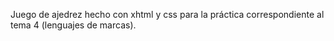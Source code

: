 Juego de ajedrez hecho con xhtml y css para la práctica correspondiente al tema 4 (lenguajes de marcas).
